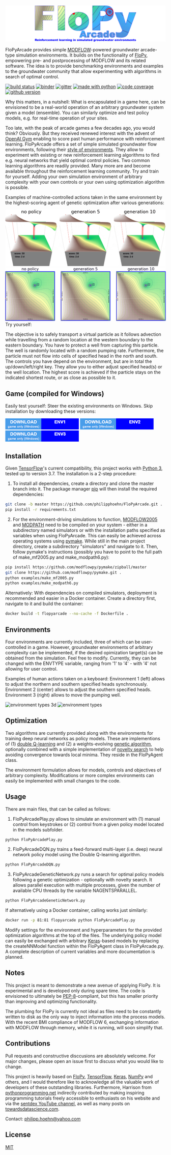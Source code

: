 ![banner](examples/banner.png)


FloPyArcade provides simple [MODFLOW](https://www.usgs.gov/mission-areas/water-resources/science/modflow-and-related-programs?qt-science_center_objects=0#qt-science_center_objects)-powered groundwater arcade-type simulation environments. It builds on the functionality of [FloPy](https://github.com/modflowpy/flopy/), empowering pre- and postprocessing of MODFLOW and its related software. The idea is to provide benchmarking environments and examples to the groundwater community that allow experimenting with algorithms in search of optimal control.

[![build status](https://api.travis-ci.org/philipphoehn/FloPyArcade.svg?branch=master)](https://travis-ci.org/philipphoehn/FloPyArcade)
[![binder](https://mybinder.org/badge_logo.svg)](https://mybinder.org/v2/gh/philipphoehn/FloPyArcade/master)
[![gitter](https://img.shields.io/gitter/room/thunder-project/thunder.svg?style=flat-flat)](https://gitter.im/FloPyArcade/community)
[![made with python](https://img.shields.io/badge/made%20with-python-blue.svg?style=flat)](https://www.python.org/)
[![code coverage](https://codecov.io/gh/philipphoehn/FloPyArcade/branch/master/graph/badge.svg)](https://codecov.io/gh/philipphoehn/FloPyArcade)
[![github version](https://badge.fury.io/gh/philipphoehn%2Fflopyarcade.svg)](https://badge.fury.io/gh/philipphoehn%2Fflopyarcade)

Why this matters, in a nutshell: What is encapsulated in a game here, can be envisioned to be a real-world operation of an arbitrary groundwater system given a model (ensemble). You can similarly optimize and test policy models, e.g. for real-time operation of your sites.

Too late, with the peak of arcade games a few decades ago, you would think? Obviously. But they received renewed interest with the advent of [OpenAI Gym](https://gym.openai.com/) enabling to score past human performance with reinforcement learning. FloPyArcade offers a set of simple simulated groundwater flow environments, following their [style of environments](https://gym.openai.com/envs/#atari). They allow to experiment with existing or new reinforcement learning algorithms to find e.g. neural networks that yield optimal control policies. Two common learning algorithms are readily provided. Many more are and become available throughout the reinforcement learning community. Try and train for yourself. Adding your own simulation environment of arbitrary complexity with your own controls or your own using optimization algorithm is possible.

Examples of machine-controlled actions taken in the same environment by the highest-scoring agent of genetic optimization after various generations:

![genetic optimization 3d](examples/geneticoptimization_3d.gif)
![genetic optimization](examples/geneticoptimization.gif)
Try yourself:

The objective is to safely transport a virtual particle as it follows advection while travelling from a random location at the western boundary to the eastern boundary. You have to protect a well from capturing this particle. The well is randomly located with a random pumping rate. Furthermore, the particle must not flow into cells of specified head in the north and south. The controls you have depend on the environment, but are in total the up/down/left/right key. They allow you to either adjust specified head(s) or the well location. The highest score is achieved if the particle stays on the indicated shortest route, or as close as possible to it.

## Game (compiled for Windows)

Easily test yourself: Steer the existing environments on Windows. Skip installation by downloading these versions:

[![TestOnwinENV3](examples/downloadENV1.png)](http://www.groundwaterautopilot.com/static/download/FloPyArcadeENV1.zip)
[![TestOnwinENV2](examples/downloadENV2.png)](http://www.groundwaterautopilot.com/static/download/FloPyArcadeENV2.zip)
[![TestOnwinENV3](examples/downloadENV3.png)](http://www.groundwaterautopilot.com/static/download/FloPyArcadeENV3.zip)

## Installation

Given [TensorFlow](https://www.tensorflow.org/)'s current compatibility, this project works with [Python 3](https://www.python.org/), tested up to version 3.7. 
The installation is a 2-step procedure:

1) To install all dependencies, create a directory and clone the master branch into it. The package manager [pip](https://pip.pypa.io/en/stable/) will then install the required dependencies:

```bash
git clone -b master https://github.com/philipphoehn/FloPyArcade.git .
pip install -r requirements.txt
```

2) For the environment-driving simulations to function, [MODFLOW2005](https://www.usgs.gov/software/modflow-2005-usgs-three-dimensional-finite-difference-ground-water-model) and [MODPATH]() need to be compiled on your system - either in a subdirectory named simulators or with the installation paths specified as variables when using FloPyArcade. This can easily be achieved across operating systems using [pymake](https://github.com/modflowpy/pymake). While still in the main project directory, create a subdirectory "simulators" and navigate to it. Then, follow pymake's instructions (possibly you have to point to the full path of make_mf2005.py and make_modpath6.py):

```bash
pip install https://github.com/modflowpy/pymake/zipball/master
git clone https://github.com/modflowpy/pymake.git .
python examples/make_mf2005.py
python examples/make_modpath6.py
```

Alternatively: With dependencies on compiled simulators, deployment is recommended and easier in a Docker container. Create a directory first, navigate to it and build the container:

```bash
docker build -t flopyarcade --no-cache -f Dockerfile .
```

## Environments

Four environments are currently included, three of which can be user-controlled in a game. However, groundwater environments of arbitrary complexity can be implemented, if the desired opimization target(s) can be obtained from the simulation. Feel free to modify. Currently, they can be changed with the ENVTYPE variable, ranging from '1' to '4' - with '4' not allowing for user control.

Examples of human actions taken on a keyboard: Environment 1 (left) allows to adjust the northern and southern specified heads synchronously. Environment 2 (center) allows to adjust the southern specified heads. Environment 3 (right) allows to move the pumping well.

![environment types 3d](examples/envtypes_3d.gif)
![environment types](examples/envtypes.gif)
## Optimization

Two algorithms are currently provided along with the environments for training deep neural networks as policy models. These are implementions of (1) [double Q-learning](https://arxiv.org/abs/1509.06461) and (2) a weights-evolving [genetic algorithm](https://arxiv.org/abs/1712.06567), optionally combined with a simple implementation of [novelty search](https://arxiv.org/abs/1304.3362) to help avoiding convergence towards local minima. They reside in the FloPyAgent class.

The environment formulation allows for models, controls and objectives of arbitrary complexity. Modifications or more complex environments can easily be implemented with small changes to the code.

## Usage

There are main files, that can be called as follows:
1) FloPyArcadePlay.py allows to simulate an environment with (1) manual control from keystrokes or (2) control from a given policy model located in the models subfolder.

```bash
python FloPyArcadePlay.py
```

2) FloPyArcadeDQN.py trains a feed-forward multi-layer (i.e. deep) neural network policy model using the Double Q-learning algorithm.

```bash
python FloPyArcadeDQN.py
```

3) FloPyArcadeGeneticNetwork.py runs a search for optimal policy models following a genetic optimization - optionally with novelty search. It allows parallel execution with multiple processes, given the number of available CPU threads by the variable NAGENTSPARALLEL.

```bash
python FloPyArcadeGeneticNetwork.py
```

If alternatively using a Docker container, calling works just similarly:

```bash
docker run -p 81:81 flopyarcade python FloPyArcadePlay.py
```

Modify settings for the environment and hyperparameters for the provided optimization algorithms at the top of the files. The underlying policy model can easily be exchanged with arbitrary [Keras](https://keras.io/)-based models by replacing the createNNModel function within the FloPyAgent class in FloPyArcade.py. A complete description of current variables and more documentation is planned.

## Notes

This project is meant to demonstrate a new avenue of applying FloPy. It is experimental and is developed only during spare time. The code is envisioned to ultimately be [PEP-8](https://www.python.org/dev/peps/pep-0008/)-compliant, but this has smaller priority than improving and optimizing functionality.

The plumbing for FloPy is currently not ideal as files need to be constantly written to disk as the only way to inject information into the process models. With the recent BMI compliance of MODFLOW 6, exchanging information with MODFLOW through memory, while it is running, will soon simplify that.

## Contributions

Pull requests and constructive disccusions are absolutely welcome. For major changes, please open an issue first to discuss what you would like to change.

This project is heavily based on [FloPy](https://github.com/modflowpy/flopy/), [TensorFlow](https://www.tensorflow.org/), [Keras](https://keras.io/), [NumPy](https://numpy.org/) and others, and I would therefore like to acknowledge all the valuable work of developers of these outstanding libraries. Furthermore, Harrison from [pythonprogramming.net](https://pythonprogramming.net/) indirectly contributed by making inspiring programming tutorials freely accessible to enthusiasts on his website and via the [sentdex YouTube channel](https://www.youtube.com/user/sentdex), as well as many posts on [towardsdatascience.com](https://towardsdatascience.com/).

Contact: [philipp.hoehn@yahoo.com](mailto:philipp.hoehn@yahoo.com)

## License

[MIT](https://choosealicense.com/licenses/mit/)
